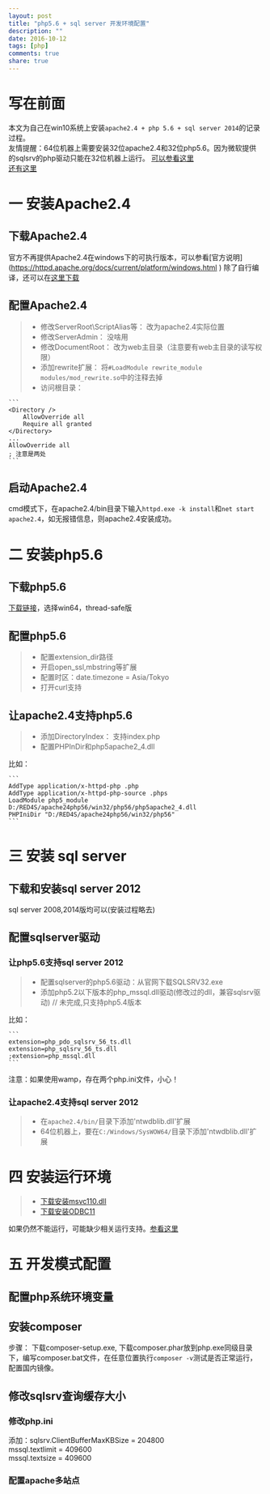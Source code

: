 ```yaml
---
layout: post
title: "php5.6 + sql server 开发环境配置"
description: ""
date: 2016-10-12
tags: [php]
comments: true
share: true
---
```


# 写在前面 
本文为自己在win10系统上安装`apache2.4 + php 5.6 + sql server 2014`的记录过程。  
友情提醒：64位机器上需要安装32位apache2.4和32位php5.6。因为微软提供的sqlsrv的php驱动只能在32位机器上运行。
[可以参看这里](http://stackoverflow.com/questions/22530231/sqlsrv-php-for-sql-server-for-is-not-a-valid-win32-application)    
[还有这里](http://stackoverflow.com/questions/20693824/configuration-issues-with-sqlsrv-for-php-for-mssql)

# 一 安装Apache2.4
## 下载Apache2.4
官方不再提供Apache2.4在windows下的可执行版本，可以参看[官方说明] (https://httpd.apache.org/docs/current/platform/windows.html )
除了自行编译，还可以在[这里下载](https://www.apachelounge.com/download/)
## 配置Apache2.4

> * 修改ServerRoot\ScriptAlias等： 改为apache2.4实际位置  
> * 修改ServerAdmin： 没啥用  
> * 修改DocumentRoot： 改为web主目录（注意要有web主目录的读写权限）  
> * 添加rewrite扩展： 将`#LoadModule rewrite_module modules/mod_rewrite.so`中的注释去掉  
> * 访问根目录：  

    ```
    <Directory />
        AllowOverride all
        Require all granted
    </Directory>
    ...
    AllowOverride all
    ; 注意是两处
    ```

## 启动Apache2.4
cmd模式下，在apache2.4/bin目录下输入`httpd.exe -k install`和`net start apache2.4`，如无报错信息，则apache2.4安装成功。

# 二 安装php5.6

## 下载php5.6
[下载链接](http://windows.php.net/download#php-5.6)，选择win64，thread-safe版

## 配置php5.6

> * 配置extension_dir路径  
> * 开启open_ssl,mbstring等扩展  
> * 配置时区：date.timezone = Asia/Tokyo  
> * 打开curl支持  

## 让apache2.4支持php5.6

> * 添加DirectoryIndex： 支持index.php  
> * 配置PHPInDir和php5apache2_4.dll  

比如：

    ```
    AddType application/x-httpd-php .php
    AddType application/x-httpd-php-source .phps
    LoadModule php5_module D:/RED4S/apache24php56/win32/php56/php5apache2_4.dll
    PHPIniDir "D:/RED4S/apache24php56/win32/php56"
    ```
# 三 安装 sql server
## 下载和安装sql server 2012
sql server 2008,2014版均可以(安装过程略去)
## 配置sqlserver驱动

### 让php5.6支持sql server 2012
> * 配置sqlserver的php5.6驱动：从官网下载SQLSRV32.exe  
> * 添加php5.2以下版本的php_mssql.dll驱动(修改过的dll，兼容sqlsrv驱动) // 未完成,只支持php5.4版本 
 
比如：

    ```
    extension=php_pdo_sqlsrv_56_ts.dll
    extension=php_sqlsrv_56_ts.dll
    ;extension=php_mssql.dll
    ```
注意：如果使用wamp，存在两个php.ini文件，小心！
### 让apache2.4支持sql server 2012
> * 在`apache2.4/bin/`目录下添加'ntwdblib.dll'扩展    
> * 64位机器上，要在`C:/Windows/SysWOW64/`目录下添加'ntwdblib.dll'扩展

# 四 安装运行环境

> * [下载安装msvc110.dll](https://www.microsoft.com/zh-CN/download/details.aspx?id=30679)  
> * [下载安装ODBC11](https://msdn.microsoft.com/zh-cn/library/cc296170(v=sql.105).aspx)

如果仍然不能运行，可能缺少相关运行支持。[参看这里](http://stackoverflow.com/questions/34215395/wamp-wont-turn-green-vcruntime140-dll-error)
# 五 开发模式配置

## 配置php系统环境变量

## 安装composer
步骤： 下载composer-setup.exe, 下载composer.phar放到php.exe同级目录下，编写composer.bat文件，在任意位置执行`composer -v`测试是否正常运行，配置国内镜像。
## 修改sqlsrv查询缓存大小

### 修改php.ini 
添加：sqlsrv.ClientBufferMaxKBSize  = 204800  
mssql.textlimit = 409600  
mssql.textsize = 409600 
### 配置apache多站点
